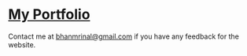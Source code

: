# <a href="https://bhanmrinal.github.io" target="_blank">My Portfolio</a>


Contact me at bhanmrinal@gmail.com if you have any feedback for the website.
